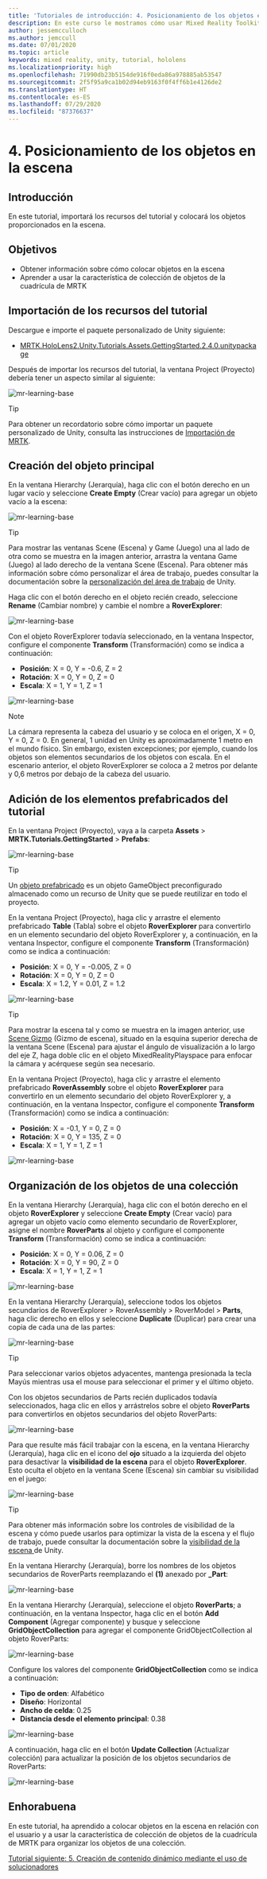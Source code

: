 ```yaml
---
title: 'Tutoriales de introducción: 4. Posicionamiento de los objetos en la escena'
description: En este curso le mostramos cómo usar Mixed Reality Toolkit (MRTK) para crear una aplicación de realidad mixta.
author: jessemcculloch
ms.author: jemccull
ms.date: 07/01/2020
ms.topic: article
keywords: mixed reality, unity, tutorial, hololens
ms.localizationpriority: high
ms.openlocfilehash: 71990db23b5154de916f0eda86a978885ab53547
ms.sourcegitcommit: 2f5f95a9ca1b02d94eb9163f0f4ff6b1e4126de2
ms.translationtype: HT
ms.contentlocale: es-ES
ms.lasthandoff: 07/29/2020
ms.locfileid: "87376637"
---
```

# <a name="4-positioning-objects-in-the-scene"></a>4. Posicionamiento de los objetos en la escena

## <a name="overview"></a>Introducción

En este tutorial, importará los recursos del tutorial y colocará los objetos proporcionados en la escena.

## <a name="objectives"></a>Objetivos

* Obtener información sobre cómo colocar objetos en la escena
* Aprender a usar la característica de colección de objetos de la cuadrícula de MRTK

## <a name="importing-the-tutorial-assets"></a>Importación de los recursos del tutorial

Descargue e importe el paquete personalizado de Unity siguiente:

* [MRTK.HoloLens2.Unity.Tutorials.Assets.GettingStarted.2.4.0.unitypackage](https://github.com/microsoft/MixedRealityLearning/releases/download/getting-started-v2.4.0/MRTK.HoloLens2.Unity.Tutorials.Assets.GettingStarted.2.4.0.unitypackage)

Después de importar los recursos del tutorial, la ventana Project (Proyecto) debería tener un aspecto similar al siguiente:

![mr-learning-base](images/mr-learning-base/base-04-section1-step1-1.png)

> [!TIP]
> Para obtener un recordatorio sobre cómo importar un paquete personalizado de Unity, consulta las instrucciones de [Importación de MRTK](mr-learning-base-02.md#importing-the-mixed-reality-toolkit).

## <a name="creating-the-parent-object"></a>Creación del objeto principal

En la ventana Hierarchy (Jerarquía), haga clic con el botón derecho en un lugar vacío y seleccione **Create Empty** (Crear vacío) para agregar un objeto vacío a la escena:

![mr-learning-base](images/mr-learning-base/base-04-section2-step1-1.png)

> [!TIP]
> Para mostrar las ventanas Scene (Escena) y Game (Juego) una al lado de otra como se muestra en la imagen anterior, arrastra la ventana Game (Juego) al lado derecho de la ventana Scene (Escena). Para obtener más información sobre cómo personalizar el área de trabajo, puedes consultar la documentación sobre la <a href="https://docs.unity3d.com/Manual/CustomizingYourWorkspace.html" target="_blank">personalización del área de trabajo</a> de Unity.

Haga clic con el botón derecho en el objeto recién creado, seleccione **Rename** (Cambiar nombre) y cambie el nombre a **RoverExplorer**:

![mr-learning-base](images/mr-learning-base/base-04-section2-step1-2.png)

Con el objeto RoverExplorer todavía seleccionado, en la ventana Inspector, configure el componente **Transform** (Transformación) como se indica a continuación:

* **Posición**: X = 0, Y = -0.6, Z = 2
* **Rotación**: X = 0, Y = 0, Z = 0
* **Escala**: X = 1, Y = 1, Z = 1

![mr-learning-base](images/mr-learning-base/base-04-section2-step1-3.png)

> [!NOTE]
> La cámara representa la cabeza del usuario y se coloca en el origen, X = 0, Y = 0, Z = 0. En general, 1 unidad en Unity es aproximadamente 1 metro en el mundo físico. Sin embargo, existen excepciones; por ejemplo, cuando los objetos son elementos secundarios de los objetos con escala. En el escenario anterior, el objeto RoverExplorer se coloca a 2 metros por delante y 0,6 metros por debajo de la cabeza del usuario.

## <a name="adding-the-tutorial-prefabs"></a>Adición de los elementos prefabricados del tutorial

En la ventana Project (Proyecto), vaya a la carpeta **Assets** > **MRTK.Tutorials.GettingStarted** > **Prefabs**:

![mr-learning-base](images/mr-learning-base/base-04-section3-step1-1.png)

> [!TIP]
> Un <a href="https://docs.unity3d.com/Manual/Prefabs.html" target="_blank">objeto prefabricado</a> es un objeto GameObject preconfigurado almacenado como un recurso de Unity que se puede reutilizar en todo el proyecto.

En la ventana Project (Proyecto), haga clic y arrastre el elemento prefabricado **Table** (Tabla) sobre el objeto **RoverExplorer** para convertirlo en un elemento secundario del objeto RoverExplorer y, a continuación, en la ventana Inspector, configure el componente **Transform** (Transformación) como se indica a continuación:

* **Posición**: X = 0, Y = -0.005, Z = 0
* **Rotación**: X = 0, Y = 0, Z = 0
* **Escala**: X = 1.2, Y = 0.01, Z = 1.2

![mr-learning-base](images/mr-learning-base/base-04-section3-step1-2.png)

> [!TIP]
> Para mostrar la escena tal y como se muestra en la imagen anterior, use <a href="https://docs.unity3d.com/Manual/SceneViewNavigation.html" target="_blank">Scene Gizmo</a> (Gizmo de escena), situado en la esquina superior derecha de la ventana Scene (Escena) para ajustar el ángulo de visualización a lo largo del eje Z, haga doble clic en el objeto MixedRealityPlayspace para enfocar la cámara y acérquese según sea necesario.

En la ventana Project (Proyecto), haga clic y arrastre el elemento prefabricado **RoverAssembly** sobre el objeto **RoverExplorer** para convertirlo en un elemento secundario del objeto RoverExplorer y, a continuación, en la ventana Inspector, configure el componente **Transform** (Transformación) como se indica a continuación:

* **Posición**: X = -0.1, Y = 0, Z = 0
* **Rotación**: X = 0, Y = 135, Z = 0
* **Escala**: X = 1, Y = 1, Z = 1

![mr-learning-base](images/mr-learning-base/base-04-section3-step1-3.png)

## <a name="organizing-objects-in-a-collection"></a>Organización de los objetos de una colección

En la ventana Hierarchy (Jerarquía), haga clic con el botón derecho en el objeto **RoverExplorer** y seleccione **Create Empty** (Crear vacío) para agregar un objeto vacío como elemento secundario de RoverExplorer, asigne el nombre **RoverParts** al objeto y configure el componente **Transform** (Transformación) como se indica a continuación:

* **Posición**: X = 0, Y = 0.06, Z = 0
* **Rotación**: X = 0, Y = 90, Z = 0
* **Escala**: X = 1, Y = 1, Z = 1

![mr-learning-base](images/mr-learning-base/base-04-section4-step1-1.png)

En la ventana Hierarchy (Jerarquía), seleccione todos los objetos secundarios de RoverExplorer > RoverAssembly > RoverModel > **Parts**, haga clic derecho en ellos y seleccione **Duplicate** (Duplicar) para crear una copia de cada una de las partes:

![mr-learning-base](images/mr-learning-base/base-04-section4-step1-2.png)

> [!TIP]
> Para seleccionar varios objetos adyacentes, mantenga presionada la tecla Mayús mientras usa el mouse para seleccionar el primer y el último objeto.

Con los objetos secundarios de Parts recién duplicados todavía seleccionados, haga clic en ellos y arrástrelos sobre el objeto **RoverParts** para convertirlos en objetos secundarios del objeto RoverParts:

![mr-learning-base](images/mr-learning-base/base-04-section4-step1-3.png)

Para que resulte más fácil trabajar con la escena, en la ventana Hierarchy (Jerarquía), haga clic en el icono del **ojo** situado a la izquierda del objeto para desactivar la **visibilidad de la escena** para el objeto **RoverExplorer**. Esto oculta el objeto en la ventana Scene (Escena) sin cambiar su visibilidad en el juego:

![mr-learning-base](images/mr-learning-base/base-04-section4-step1-4.png)

> [!TIP]
> Para obtener más información sobre los controles de visibilidad de la escena y cómo puede usarlos para optimizar la vista de la escena y el flujo de trabajo, puede consultar la documentación sobre la <a href="https://docs.unity3d.com/Manual/SceneVisibility.html" target="_blank">visibilidad de la escena </a> de Unity.

En la ventana Hierarchy (Jerarquía), borre los nombres de los objetos secundarios de RoverParts reemplazando el **(1)** anexado por **_Part**:

![mr-learning-base](images/mr-learning-base/base-04-section4-step1-5.png)

En la ventana Hierarchy (Jerarquía), seleccione el objeto **RoverParts**; a continuación, en la ventana Inspector, haga clic en el botón **Add Component** (Agregar componente) y busque y seleccione **GridObjectCollection** para agregar el componente GridObjectCollection al objeto RoverParts:

![mr-learning-base](images/mr-learning-base/base-04-section4-step1-6.png)

Configure los valores del componente **GridObjectCollection** como se indica a continuación:

* **Tipo de orden**: Alfabético
* **Diseño**: Horizontal
* **Ancho de celda**: 0.25
* **Distancia desde el elemento principal**: 0.38

![mr-learning-base](images/mr-learning-base/base-04-section4-step1-7.png)

A continuación, haga clic en el botón **Update Collection** (Actualizar colección) para actualizar la posición de los objetos secundarios de RoverParts:

![mr-learning-base](images/mr-learning-base/base-04-section4-step1-8.png)

## <a name="congratulations"></a>Enhorabuena

En este tutorial, ha aprendido a colocar objetos en la escena en relación con el usuario y a usar la característica de colección de objetos de la cuadrícula de MRTK para organizar los objetos de una colección.

[Tutorial siguiente: 5. Creación de contenido dinámico mediante el uso de solucionadores](mr-learning-base-05.md)
